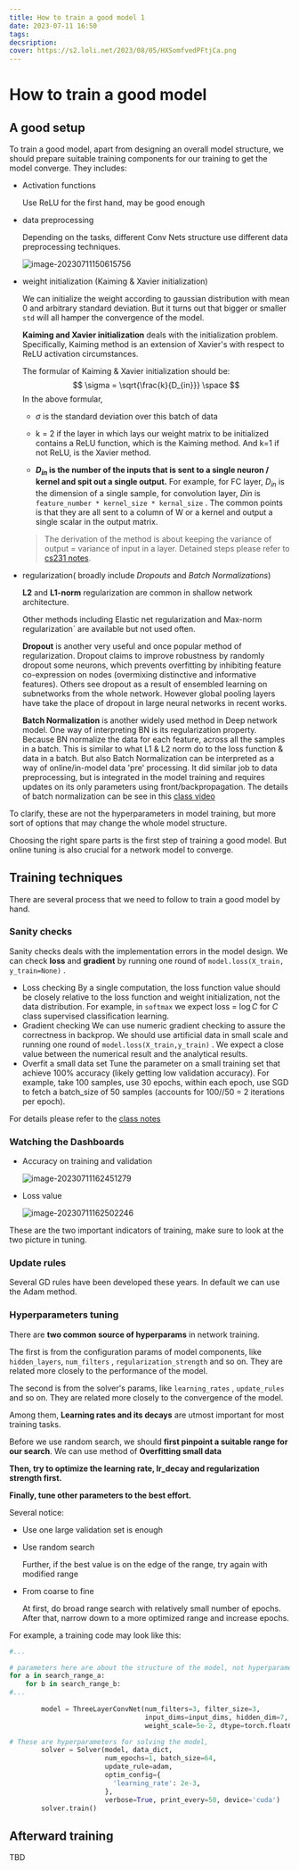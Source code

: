 ```yaml
---
title: How to train a good model 1
date: 2023-07-11 16:50
tags: 
decsription:
cover: https://s2.loli.net/2023/08/05/HXSomfvedPFtjCa.png
---
```



# How to train a good model


## A good setup

To train a good model, apart from designing an overall model structure, we should prepare suitable training components for our training to get the model converge. They includes:

- Activation functions

  Use ReLU for the first hand, may be good enough

- data preprocessing 

  Depending on the tasks,  different Conv Nets structure use different data preprocessing techniques.

  ![image-20230711150615756](https://s2.loli.net/2023/07/11/emIRlaM3fihDLkb.png)

  

- weight initialization (Kaiming & Xavier initialization)

  We can initialize the weight according to gaussian distribution with mean 0 and arbitrary standard deviation. But it turns out that bigger or smaller  `std`  will all hamper the convergence of the model. 

  **Kaiming and Xavier initialization** deals with the initialization problem. Specifically, Kaiming method is an extension of Xavier's with respect to ReLU activation circumstances. 

  The formular of Kaiming & Xavier initialization should be:
  $$
  \sigma = \sqrt{\frac{k}{D_{in}}} \space 
  $$
  In the above formular,

  - $\sigma$ is the standard deviation over this batch of data

  - k = 2 if the layer in which lays our weight matrix to be initialized contains a ReLU function, which is the Kaiming method. And k=1 if not ReLU, is the Xavier method. 

  - **$D_{in}$ is the number of the inputs that is sent to a single neuron / kernel and spit out a single  output.**  For example, for FC layer, $D_{in}$ is the dimension of a single sample, for convolution layer, $D{in}$ is `feature_number * kernel_size * kernal_size` . The common points is that they are all sent to a column of W or  a kernel and output a single scalar in the output matrix. 

  > The derivation of the method is about keeping the variance of output = variance of input in a layer. Detained steps please refer to [cs231 notes](https://cs231n.github.io/neural-networks-2).

- regularization( broadly include *Dropouts* and *Batch Normalizations*)

  **L2** and **L1-norm** regularization are common in shallow network architecture.

  Other methods including Elastic net regularization and Max-norm regularization` are available but not used often.

  **Dropout** is another very useful and once popular method of regularization. Dropout claims to improve robustness by randomly dropout some neurons, which prevents overfitting by inhibiting feature co-expression on nodes (overmixing distinctive and informative features).
  Others see dropout as a result of ensembled learning on subnetworks from the whole network. However global pooling layers have take the place of dropout in large neural networks in recent works.

  **Batch Normalization** is another widely used method in Deep network model. One way of interpreting BN is its regularization property. Because BN normalize the data for each feature, across all the samples in a batch. This is similar to what L1 & L2 norm do to the loss function & data in a batch. But also Batch Normalization can be interpreted as a way of online/in-model data 'pre' processing. It did similar job to data preprocessing, but is integrated in the model training and requires updates on its only parameters using front/backpropagation. The details of batch normalization can be see in this [class video](https://www.bilibili.com/video/BV13P4y1t7gM?p=7&vd_source=1322e7434ed7c2f65007f763fffec246)

To clarify, these are not the hyperparameters in model training, but more sort of options that may change the whole model structure.

Choosing the right spare parts is the first step of training a good model. But online tuning is also crucial for a network model to converge.

## Training techniques

There are several process that we need to follow to train a good model by hand.

### Sanity checks

Sanity checks deals with the implementation errors in the model design. We can check **loss** and **gradient** by running one round of `model.loss(X_train, y_train=None)` . 

- Loss checking
  By a single computation, the loss function value should be closely relative to the loss function and weight initialization, not the data distribution. For example, in `softmax` we expect loss = $\log C$ for $C$ class supervised classification learning.
- Gradient checking
  We can use numeric gradient checking to assure the correctness in backprop. We should use artificial data in small scale and running one round of `model.loss(X_train,y_train)` . We expect a close value between the numerical result and the analytical results.
- Overfit a small data set
  Tune the parameter on a small training set that achieve 100% accuracy (likely getting low validation accuracy). For example, take 100 samples, use 30 epochs, within each epoch, use SGD to fetch a batch_size of 50 samples (accounts for 100//50 = 2 iterations per epoch). 

For details please refer to the [class notes](https://cs231n.github.io/neural-networks-3/)



### Watching the Dashboards

- Accuracy on training and validation

  ![image-20230711162451279](https://s2.loli.net/2023/07/11/OvyhWbudPntQeAI.png)

- Loss value

  ![image-20230711162502246](https://s2.loli.net/2023/07/11/fPDbVoIe763ONkx.png)

These are the two important indicators of training, make sure to look at the two picture in tuning.

### Update rules

Several GD rules have been developed these years. In default we can use the Adam method.


### Hyperparameters tuning

There are **two common source of hyperparams** in network training.

 The first is from the configuration params of model components, like `hidden_layers`, `num_filters` , `regularization_strength` and so on. They are related more closely to the performance of the model.

The second is from the solver's params, like `learning_rates` , `update_rules` and so on. They are related more closely to the convergence of the model.

 Among them, **Learning rates and its decays** are utmost important for most training tasks. 

Before we use random search, we should **first pinpoint a suitable range for our search**. We can use method of **Overfitting small data**

**Then, try to optimize the learning rate, lr_decay and regularization strength first.**

**Finally, tune other parameters to the best effort.**

Several notice:

- Use one large validation set is enough

- Use random search

  Further, if the best value is on the edge of the range, try again with modified range

- From coarse to fine

  At first, do broad range search with relatively small number of epochs. After that, narrow down to a more optimized range and increase epochs.

For example, a training code may look like this:

```python
#...

# parameters here are about the structure of the model, not hyperparameters usually, but we can also investigate on them
for a in search_range_a:
    for b in search_range_b:
#...
        
        model = ThreeLayerConvNet(num_filters=3, filter_size=3,
                                  input_dims=input_dims, hidden_dim=7,
                                  weight_scale=5e-2, dtype=torch.float64, device='cuda')

# These are hyperparameters for solving the model,
        solver = Solver(model, data_dict,
                        num_epochs=1, batch_size=64,
                        update_rule=adam,
                        optim_config={
                          'learning_rate': 2e-3,
                        },
                        verbose=True, print_every=50, device='cuda')
        solver.train()

```



## Afterward training

TBD